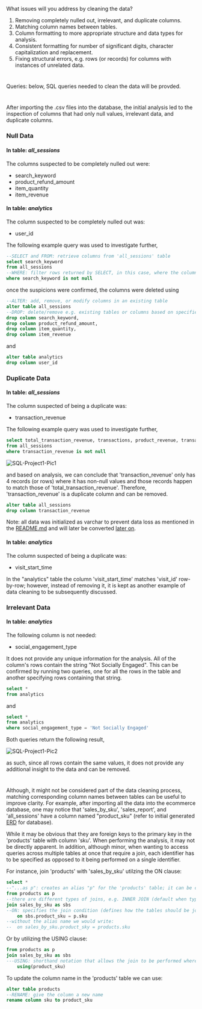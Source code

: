 What issues will you address by cleaning the data?  
1) Removing completely nulled out, irrelevant, and duplicate columns.
2) Matching column names between tables.
4) Column formatting to more appropriate structure and data types for analysis.
5) Consistent formatting for number of significant digits, character capitalization and replacement.
6) Fixing structural errors, e.g. rows (or records) for columns with instances of unrelated data.  
#
Queries: below, SQL queries needed to clean the data will be provded.
#
After importing the .csv files into the database, the initial analysis led to the inspection of columns that had only null values, irrelevant data, and duplicate columns.  
### Null Data  
#### In table: *all_sessions*  
The columns suspected to be completely nulled out were: 
- search_keyword  
- product_refund_amount
- item_quantity
- item_revenue
#### In table: *analytics*  
The column suspected to be completely nulled out was:  
- user_id    

The following example query was used to investigate further,  
```sql
--SELECT and FROM: retrieve columns from 'all_sessions' table
select search_keyword 
from all_sessions 
--WHERE: filter rows returned by SELECT, in this case, where the column's rows are not empty/null
where search_keyword is not null  
```  
once the suspicions were confirmed, the columns were deleted using  
```sql
--ALTER: add, remove, or modify columns in an existing table
alter table all_sessions
--DROP: delete/remove e.g. existing tables or columns based on specifier 
drop column search_keyword,  
drop column product_refund_amount,  
drop column item_quantity,  
drop column item_revenue  
``` 
and  
```sql  
alter table analytics  
drop column user_id
```
### Duplicate Data
#### In table: *all_sessions* 
The column suspected of being a duplicate was:
- transaction_revenue

The following example query was used to investigate further,
```sql
select total_transaction_revenue, transactions, product_revenue, transaction_revenue
from all_sessions
where transaction_revenue is not null
```
![SQL-Project1-Pic1](https://github.com/DylJFern/lighthouse-labs-ds/assets/128000630/0e7f9321-defb-4d4b-b66d-ed62d77b0e2c)

and based on analysis, we can conclude that 'transaction_revenue' only has 4 records (or rows) where it has non-null values and those records happen to match those of 'total_transaction_revenue'. Therefore, 'transaction_revenue' is a duplicate column and can be removed. 
```sql
alter table all_sessions
drop column transaction_revenue
```
Note: all data was initialized as varchar to prevent data loss as mentioned in the [README.md](README.md) and will later be converted [later on](cleaning_data.md/#Irrelevant-Data).
#### In table: *analytics*  
The column suspected of being a duplicate was:
- visit_start_time    

In the "analytics" table the column 'visit_start_time' matches 'visit_id' row-by-row; however, instead of removing it, it is kept as another example of data cleaning to be subsequently discussed.
### Irrelevant Data
#### In table: *analytics*  
The following column is not needed:
- social_engagement_type

It does not provide any unique information for the analysis. All of the column's rows contain the string "Not Socially Engaged". This can be confirmed by running two queries, one for all the rows in the table and another specifying rows containing that string.
```sql
select *
from analytics
```
and 
```sql
select *
from analytics
where social_engagement_type = 'Not Socially Engaged'
```
Both queries return the following result,

![SQL-Project1-Pic2](https://github.com/DylJFern/lighthouse-labs-ds/assets/128000630/a1e79dc3-2dc6-49b9-8bdc-ad693d1afe06)

as such, since all rows contain the same values, it does not provide any additional insight to the data and can be removed.
#
Although, it might not be considered part of the data cleaning process, matching corresponding column names between tables can be useful to improve clarity. For example, after importing all the data into the ecommerce database, one may notice that 'sales_by_sku', 'sales_report', and 'all_sessions' have a column named "product_sku" (refer to initial generated [ERD](README.md) for database).

While it may be obvious that they are foreign keys to the primary key in the 'products' table with column 'sku'. When performing the analysis, it may not be directly apparent. In addition, although minor, when wanting to access queries across multiple tables at once that require a join, each identifier has to be specified as opposed to it being performed on a single identifier.  

For instance, join 'products' with 'sales_by_sku' utilzing the ON clause:
```sql
select *
--"...as p": creates an alias "p" for the 'products' table; it can be created for CTE's, subqueries, SELECT statement's, and so on
from products as p
--there are different types of joins, e.g. INNER JOIN (default when type not specified), LEFT JOIN, RIGHT JOIN, and FULL OUTER JOIN
join sales_by_sku as sbs
--ON: specifies the join condition (defines how the tables should be joined, in other words, how the records should be matched)
	on sbs.product_sku = p.sku
--without the alias name we would write:
--	on sales_by_sku.product_sky = products.sku
```
Or by utilizing the USING clause:
```sql
from products as p
join sales_by_sku as sbs
---USING: shorthand notation that allows the join to be performed where both sides of the join use the same name for the joining column(s), and removes the duplicate column in the joined result unlike ON clause
	using(product_sku)
```

To update the column name in the 'products' table we can use:
```sql
alter table products
--RENAME: give the column a new name
rename column sku to product_sku
```
#
